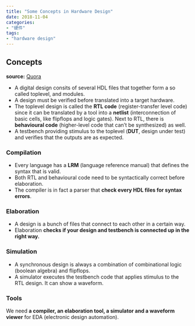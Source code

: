 ```yaml
---
title: "Some Concepts in Hardware Design"
date: 2018-11-04
categories:
- "硬件"
tags:
- "hardware design"
---
```


## Concepts

**source:** [Quora](https://www.quora.com/What-is-compilation-elaboration-and-simulation-in-VLSI)



- A digital design consits of several HDL files that together form a so called toplevel, and modules.
- A design must be verified before translated into a target hardware.
- The toplevel design is called the **RTL code** (register-transfer level code) since it can be translated by a tool into a **netlist** (interconnection of basic cells, like flipflops and logic gates). Next to RTL, there is **behavioural code** (higher-level code that can’t be synthesized) as well.
- A testbench providing stimulus to the toplevel (**DUT**, design under test) and verifies that the outputs are as expected.

### Compilation

- Every language has a **LRM** (language reference manual) that defines the syntax that is valid.
- Both RTL and behavioural code need to be syntactically correct before elaboration.
- The compiler is in fact a parser that **check every HDL files for syntax errors**.

### Elaboration

- A design is a bunch of files that connect to each other in a certain way.
- Elaboration **checks if your design and testbench is connected up in the right way.**

### Simulation

- A synchronous design is always a combination of combinational logic (boolean algebra) and flipflops.
- A simulator executes the testbench code that applies stimulus to the RTL design. It can show a waveform.

### Tools

We need **a compiler, an elaboration tool, a simulator and a waveform viewer** for EDA (electronic design automation).